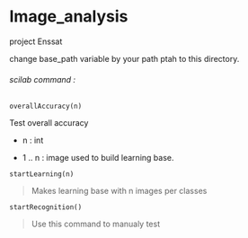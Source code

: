 # Image_analysis
project Enssat 

change base_path variable by your path ptah to this directory.

###### scilab command : 

```
overallAccuracy(n)
```
Test overall accuracy 

  - n : int 
  
  - 1 .. n : image used to build learning base. 

```
startLearning(n)
```
>Makes learning base with n images per classes

```
startRecognition()
```
>Use this command to manualy test
